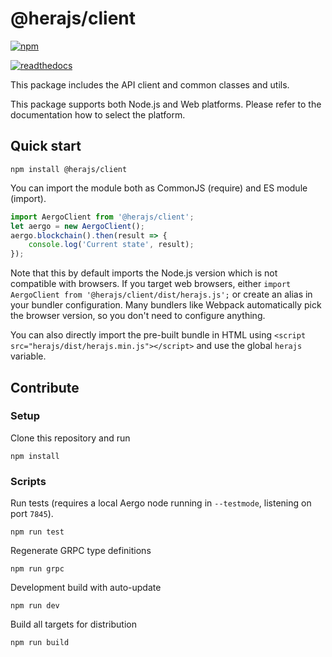 # @herajs/client

[![npm](https://img.shields.io/npm/v/@herajs/client.svg)](https://www.npmjs.com/package/@herajs/client) 

[![readthedocs](https://readthedocs.org/projects/herajs/badge/)](https://herajs.readthedocs.io/)

This package includes the API client and common classes and utils.

This package supports both Node.js and Web platforms. Please refer to the documentation how to select the platform.

## Quick start

```console
npm install @herajs/client
```

You can import the module both as CommonJS (require) and ES module (import).

```javascript
import AergoClient from '@herajs/client';
let aergo = new AergoClient();
aergo.blockchain().then(result => {
    console.log('Current state', result);
});
```

Note that this by default imports the Node.js version which is not compatible with browsers. If you target web browsers, either `import AergoClient from '@herajs/client/dist/herajs.js';` or create an alias in your bundler configuration. Many bundlers like Webpack automatically pick the browser version, so you don't need to configure anything.

You can also directly import the pre-built bundle in HTML using `<script src="herajs/dist/herajs.min.js"></script>` and use the global `herajs` variable.

## Contribute

### Setup

Clone this repository and run

```console
npm install
```

### Scripts

Run tests (requires a local Aergo node running in `--testmode`, listening on port `7845`).

```console
npm run test
```

Regenerate GRPC type definitions

```console
npm run grpc
```

Development build with auto-update

```console
npm run dev
```

Build all targets for distribution

```console
npm run build
```
